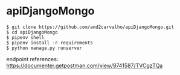 # apiDjangoMongo

```
$ git clone https://github.com/and2carvalho/apiDjangoMongo.git
$ cd apiDjangoMongo
$ pipenv shell
$ pipenv install -r requirements
$ python manage.py runserver
```


endpoint references: 
https://documenter.getpostman.com/view/9741587/TVCgzTQa
